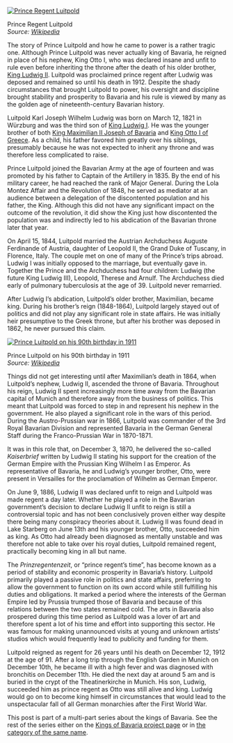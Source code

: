 [![Prince Regent Luitpold](Prinzregent_Luitpold.jpg)](https://i0.wp.com/www.historyrhymes.info/wp-content/uploads/2015/12/Prinzregent_Luitpold.jpg?ssl=1)

Prince Regent Luitpold  
*Source: [Wikipedia](https://en.wikipedia.org/wiki/Luitpold,_Prince_Regent_of_Bavaria#/media/File:Prinzregent_Luitpold.jpg)*

The story of Prince Luitpold and how he came to power is a rather tragic one. Although Prince Luitpold was never actually king of Bavaria, he reigned in place of his nephew, King Otto I, who was declared insane and unfit to rule even before inheriting the throne after the death of his older brother, [King Ludwig II](https://www.historyrhymes.info/2015/12/27/kings-of-bavaria-king-ludwig-ii/). Luitpold was proclaimed prince regent after Ludwig was deposed and remained so until his death in 1912. Despite the shady circumstances that brought Luitpold to power, his oversight and discipline brought stability and prosperity to Bavaria and his rule is viewed by many as the golden age of nineteenth-century Bavarian history.

Luitpold Karl Joseph Wilhelm Ludwig was born on March 12, 1821 in Würzburg and was the third son of [King Ludwig I](https://www.historyrhymes.info/2014/06/28/kings-of-bavaria-king-ludwig-i/). He was the younger brother of both [King Maximilian II Joseph of Bavaria](https://www.historyrhymes.info/2014/09/14/kings-of-bavaria-maximilian-ii-joseph/) and [King Otto I of Greece](https://en.wikipedia.org/wiki/Otto_of_Greece). As a child, his father favored him greatly over his siblings, presumably because he was not expected to inherit any throne and was therefore less complicated to raise.

Prince Luitpold joined the Bavarian Army at the age of fourteen and was promoted by his father to Captain of the Artillery in 1835. By the end of his military career, he had reached the rank of Major General. During the Lola Montez Affair and the Revolution of 1848, he served as mediator at an audience between a delegation of the discontented population and his father, the King. Although this did not have any significant impact on the outcome of the revolution, it did show the King just how discontented the population was and indirectly led to his abdication of the Bavarian throne later that year.

On April 15, 1844, Luitpold married the Austrian Archduchess Auguste Ferdinande of Austria, daughter of Leopold II, the Grand Duke of Tuscany, in Florence, Italy. The couple met on one of many of the Prince’s trips abroad. Ludwig I was initially opposed to the marriage, but eventually gave in. Together the Prince and the Archduchess had four children: Ludwig (the future King Ludwig III), Leopold, Therese and Arnulf. The Archduchess died early of pulmonary tuberculosis at the age of 39. Luitpold never remarried.

After Ludwig I’s abdication, Luitpold’s older brother, Maximilian, became king. During his brother’s reign (1848-1864), Luitpold largely stayed out of politics and did not play any significant role in state affairs. He was initially heir presumptive to the Greek throne, but after his brother was deposed in 1862, he never pursued this claim.

[![Prince Luitpold on his 90th birthday in 1911](Luitpold_Bayern.jpg)](https://i0.wp.com/www.historyrhymes.info/wp-content/uploads/2015/12/Luitpold_Bayern.jpg?ssl=1)

Prince Luitpold on his 90th birthday in 1911  
*Source: [Wikipedia](https://en.wikipedia.org/wiki/Luitpold,_Prince_Regent_of_Bavaria#/media/File:Luitpold_Bayern.jpg)*

Things did not get interesting until after Maximilian’s death in 1864, when Luitpold’s nephew, Ludwig II, ascended the throne of Bavaria. Throughout his reign, Ludwig II spent increasingly more time away from the Bavarian capital of Munich and therefore away from the business of politics. This meant that Luitpold was forced to step in and represent his nephew in the government. He also played a significant role in the wars of this period. During the Austro-Prussian war in 1866, Luitpold was commander of the 3rd Royal Bavarian Division and represented Bavaria in the German General Staff during the Franco-Prussian War in 1870-1871.

It was in this role that, on December 3, 1870, he delivered the so-called *Kaiserbrief* written by Ludwig II stating his support for the creation of the German Empire with the Prussian King Wilhelm I as Emperor. As representative of Bavaria, he and Ludwig’s younger brother, Otto, were present in Versailles for the proclamation of Wilhelm as German Emperor.

On June 9, 1886, Ludwig II was declared unfit to reign and Luitpold was made regent a day later. Whether he played a role in the Bavarian government’s decision to declare Ludwig II unfit to reign is still a controversial topic and has not been conclusively proven either way despite there being many conspiracy theories about it. Ludwig II was found dead in Lake Starberg on June 13th and his younger brother, Otto, succeeded him as king. As Otto had already been diagnosed as mentally unstable and was therefore not able to take over his royal duties, Luitpold remained regent, practically becoming king in all but name.

The *Prinzregentenzeit*, or “prince regent’s time”, has become known as a period of stability and economic prosperity in Bavaria’s history. Luitpold primarily played a passive role in politics and state affairs, preferring to allow the government to function on its own accord while still fulfilling his duties and obligations. It marked a period where the interests of the German Empire led by Prussia trumped those of Bavaria and because of this relations between the two states remained cold. The arts in Bavaria also prospered during this time period as Luitpold was a lover of art and therefore spent a lot of his time and effort into supporting this sector. He was famous for making unannounced visits at young and unknown artists’ studios which would frequently lead to publicity and funding for them.

Luitpold reigned as regent for 26 years until his death on December 12, 1912 at the age of 91. After a long trip through the English Garden in Munich on December 10th, he became ill with a high fever and was diagnosed with bronchitis on December 11th. He died the next day at around 5 am and is buried in the crypt of the Theatinerkirche in Munich. His son, Ludwig, succeeded him as prince regent as Otto was still alive and king. Ludwig would go on to become king himself in circumstances that would lead to the unspectacular fall of all German monarchies after the First World War.

This post is part of a multi-part series about the kings of Bavaria. See the rest of the series either on the [Kings of Bavaria project page](https://www.historyrhymes.info/featured/kings-of-bavaria/) or in [the category of the same name](https://www.historyrhymes.info/category/multi-part-series/kings-of-bavaria/).
